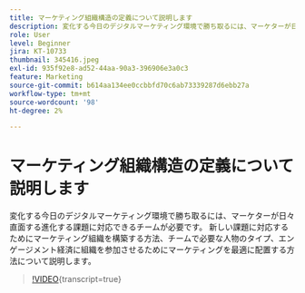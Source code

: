 ```yaml
---
title: マーケティング組織構造の定義について説明します
description: 変化する今日のデジタルマーケティング環境で勝ち取るには、マーケターが日々直面する進化する課題に対応できるチームが必要です。
role: User
level: Beginner
jira: KT-10733
thumbnail: 345416.jpeg
exl-id: 935f92e8-ad52-44aa-90a3-396906e3a0c3
feature: Marketing
source-git-commit: b614aa134ee0ccbbfd70c6ab73339287d6ebb27a
workflow-type: tm+mt
source-wordcount: '98'
ht-degree: 2%

---
```


# マーケティング組織構造の定義について説明します

変化する今日のデジタルマーケティング環境で勝ち取るには、マーケターが日々直面する進化する課題に対応できるチームが必要です。 新しい課題に対応するためにマーケティング組織を構築する方法、チームで必要な人物のタイプ、エンゲージメント経済に組織を参加させるためにマーケティングを最適に配置する方法について説明します。

>[!VIDEO](https://video.tv.adobe.com/v/3411944/?quality=12&learn=on&captions=jpn){transcript=true}
